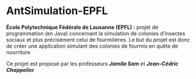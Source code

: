 # AntSimulation-EPFL
**École Polytechnique Fédérale de Lausanne (EPFL) :** projet de programmation (en Java) concernant la simulation de colonies d’insectes sociaux et plus précisément celui de fourmilières. 
Le but du projet est donc de créer une application simulant des colonies de fourmis en quête de nourriture

Ce projet est proposé par les professeurs **_Jamila Sam_** et **_Jean-Cédric Chappelier_**